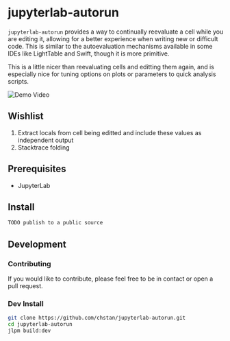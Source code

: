 # jupyterlab-autorun

`jupyterlab-autorun` provides a way to continually reevaluate a cell while you are editing it, allowing for a better experience when writing new or difficult code. This is similar to the autoevaluation mechanisms available in some IDEs like LightTable and Swift, though it is more primitive.

This is a little nicer than reevaluating cells and editting them again, and is especially nice for tuning options on plots or parameters to quick analysis scripts.

![Demo Video](./resource/demo.gif)

## Wishlist

1. Extract locals from cell being editted and include these values as independent output
2. Stacktrace folding

## Prerequisites

- JupyterLab

## Install

```bash
TODO publish to a public source
```

## Development

### Contributing

If you would like to contribute, please feel free to be in contact or open a pull request.

### Dev Install

```bash
git clone https://github.com/chstan/jupyterlab-autorun.git
cd jupyterlab-autorun
jlpm build:dev
```

